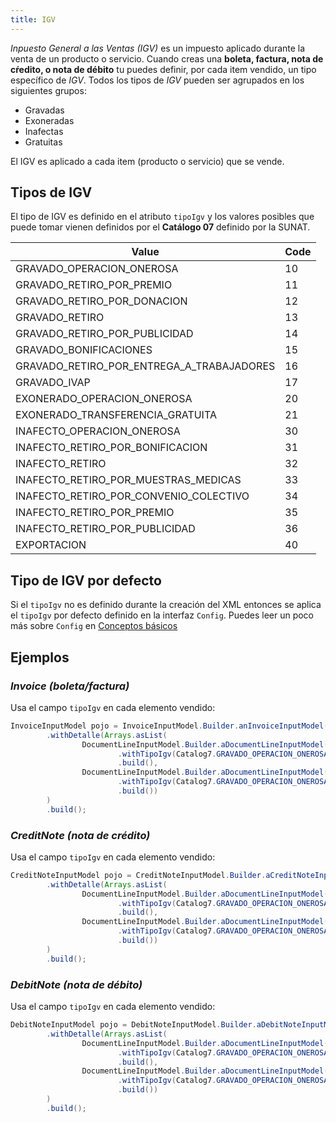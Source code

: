 ```yaml
---
title: IGV
---
```


_Inpuesto General a las Ventas (IGV)_ es un impuesto aplicado durante la venta de un producto o servicio. Cuando creas una **boleta, factura, nota de cŕedito, o nota de débito** tu puedes definir, por cada item vendido, un tipo específico de _IGV_. Todos los tipos de _IGV_ pueden ser agrupados en los siguientes grupos:

- Gravadas
- Exoneradas
- Inafectas
- Gratuitas

El IGV es aplicado a cada item (producto o servicio) que se vende.

## Tipos de IGV

El tipo de IGV es definido en el atributo `tipoIgv` y los valores posibles que puede tomar vienen definidos por el **Catálogo 07** definido por la SUNAT.

| Value                                     | Code |
| ----------------------------------------- | ---- |
| GRAVADO_OPERACION_ONEROSA                 | 10   |
| GRAVADO_RETIRO_POR_PREMIO                 | 11   |
| GRAVADO_RETIRO_POR_DONACION               | 12   |
| GRAVADO_RETIRO                            | 13   |
| GRAVADO_RETIRO_POR_PUBLICIDAD             | 14   |
| GRAVADO_BONIFICACIONES                    | 15   |
| GRAVADO_RETIRO_POR_ENTREGA_A_TRABAJADORES | 16   |
| GRAVADO_IVAP                              | 17   |
| EXONERADO_OPERACION_ONEROSA               | 20   |
| EXONERADO_TRANSFERENCIA_GRATUITA          | 21   |
| INAFECTO_OPERACION_ONEROSA                | 30   |
| INAFECTO_RETIRO_POR_BONIFICACION          | 31   |
| INAFECTO_RETIRO                           | 32   |
| INAFECTO_RETIRO_POR_MUESTRAS_MEDICAS      | 33   |
| INAFECTO_RETIRO_POR_CONVENIO_COLECTIVO    | 34   |
| INAFECTO_RETIRO_POR_PREMIO                | 35   |
| INAFECTO_RETIRO_POR_PUBLICIDAD            | 36   |
| EXPORTACION                               | 40   |

## Tipo de IGV por defecto

Si el `tipoIgv` no es definido durante la creación del XML entonces se aplica el `tipoIgv` por defecto definido en la interfaz `Config`. Puedes leer un poco más sobre `Config` en [Conceptos básicos](../concepts#config)

## Ejemplos

### _Invoice (boleta/factura)_

Usa el campo `tipoIgv` en cada elemento vendido:

```java {4,7}
InvoiceInputModel pojo = InvoiceInputModel.Builder.anInvoiceInputModel()
        .withDetalle(Arrays.asList(
                DocumentLineInputModel.Builder.aDocumentLineInputModel()
                        .withTipoIgv(Catalog7.GRAVADO_OPERACION_ONEROSA.toString())
                        .build(),
                DocumentLineInputModel.Builder.aDocumentLineInputModel()
                        .withTipoIgv(Catalog7.GRAVADO_OPERACION_ONEROSA.toString())
                        .build())
        )
        .build();
```

### _CreditNote (nota de crédito)_

Usa el campo `tipoIgv` en cada elemento vendido:

```java {4,7}
CreditNoteInputModel pojo = CreditNoteInputModel.Builder.aCreditNoteInputModel()
        .withDetalle(Arrays.asList(
                DocumentLineInputModel.Builder.aDocumentLineInputModel()
                        .withTipoIgv(Catalog7.GRAVADO_OPERACION_ONEROSA.toString())
                        .build(),
                DocumentLineInputModel.Builder.aDocumentLineInputModel()
                        .withTipoIgv(Catalog7.GRAVADO_OPERACION_ONEROSA.toString())
                        .build())
        )
        .build();
```

### _DebitNote (nota de débito)_

Usa el campo `tipoIgv` en cada elemento vendido:

```java {4,7}
DebitNoteInputModel pojo = DebitNoteInputModel.Builder.aDebitNoteInputModel()
        .withDetalle(Arrays.asList(
                DocumentLineInputModel.Builder.aDocumentLineInputModel()
                        .withTipoIgv(Catalog7.GRAVADO_OPERACION_ONEROSA.toString())
                        .build(),
                DocumentLineInputModel.Builder.aDocumentLineInputModel()
                        .withTipoIgv(Catalog7.GRAVADO_OPERACION_ONEROSA.toString())
                        .build())
        )
        .build();
```

